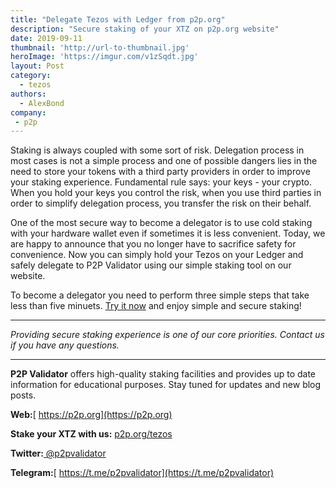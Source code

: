 ```yaml
---
title: "Delegate Tezos with Ledger from p2p.org"
description: "Secure staking of your XTZ on p2p.org website"
date: 2019-09-11
thumbnail: 'http://url-to-thumbnail.jpg'
heroImage: 'https://imgur.com/v1zSqdt.jpg'
layout: Post
category:
  - tezos
authors:
  - AlexBond
company:
 - p2p
---
```


Staking is always coupled with some sort of risk. Delegation process in most cases is not a simple process and one of possible dangers lies in the need to store your tokens with a third party providers in order to improve your staking experience. Fundamental rule says: your keys - your crypto. When you hold your keys you control the risk, when you use third parties in order to simplify delegation process, you transfer the risk on their behalf. 

One of the most secure way to become a delegator is to use cold staking with your hardware wallet even if sometimes it is less convenient. Today, we are happy to announce that you no longer have to sacrifice safety for convenience. Now you can simply hold your Tezos on your Ledger and safely delegate to P2P Validator using our simple staking tool on our website.

To become a delegator you need to perform three simple steps that take less than five minuets. [Try it now](p2p.org/tezos) and enjoy simple and secure staking!

------

*Providing secure staking experience is one of our core priorities. Contact us if you have any questions.*

------
**P2P Validator** offers high-quality staking facilities and provides up to date information for educational purposes. Stay tuned for updates and new blog posts.

**Web:**[ https://p2p.org](https://p2p.org)

**Stake your XTZ with us:** [p2p.org/tezos](p2p.org/tezos)

**Twitter:**[ @p2pvalidator](https://twitter.com/p2pvalidator)

**Telegram:**[ https://t.me/p2pvalidator](https://t.me/p2pvalidator)